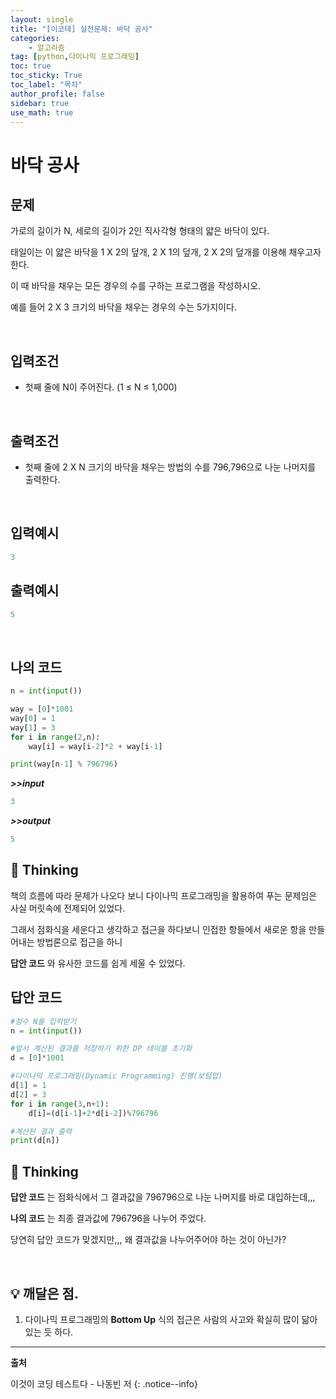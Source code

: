 ```yaml
---
layout: single
title: "[이코테] 실전문제: 바닥 공사"
categories: 
    - 알고리즘 
tag: [python,다이나믹 프로그래밍]
toc: true
toc_sticky: True
toc_label: "목차"
author_profile: false
sidebar: true
use_math: true
---
```


# 바닥 공사

## 문제

가로의 길이가 N, 세로의 길이가 2인 직사각형 형태의 얇은 바닥이 있다.

태일이는 이 얇은 바닥을 1 X 2의 덮개, 2 X 1의 덮개, 2 X 2의 덮개를 이용해 채우고자 한다.

이 때 바닥을 채우는 모든 경우의 수를 구하는 프로그램을 작성하시오.

예를 들어 2 X 3 크기의 바닥을 채우는 경우의 수는 5가지이다.

<br/>

## 입력조건

* 첫째 줄에 N이 주어진다. (1 ≤ N ≤ 1,000)

<br/>

## 출력조건

- 첫째 줄에 2 X N 크기의 바닥을 채우는 방법의 수를 796,796으로 나눈 나머지를 출력한다.

<br/>

## 입력예시

```python
3
```

## 출력예시

```python
5
```

<br/>

## 나의 코드

```python
n = int(input())

way = [0]*1001
way[0] = 1
way[1] = 3
for i in range(2,n):
    way[i] = way[i-2]*2 + way[i-1]

print(way[n-1] % 796796)
```

***>>input***

```python
3
```

***>>output***

```python
5
```

## 🌝 Thinking

책의 흐름에 따라 문제가 나오다 보니 다이나믹 프로그래밍을 활용하여 푸는 문제임은 사실 머릿속에 전제되어 있었다.

그래서 점화식을 세운다고 생각하고 접근을 하다보니 인접한 항들에서 새로운 항을 만들어내는 방법론으로 접근을 하니

**답안 코드** 와 유사한 코드를 쉽게 세울 수 있었다.

## 답안 코드

```python
#정수 N을 입력받기
n = int(input())

#앞서 계산된 결과를 저장하기 위한 DP 테이블 초기화
d = [0]*1001

#다이나믹 프로그래밍(Dynamic Programming) 진행(보텀업)
d[1] = 1
d[2] = 3
for i in range(3,n+1):
    d[i]=(d[i-1]+2*d[i-2])%796796

#계산된 결과 출력
print(d[n])
```

## 🌝  Thinking

**답안 코드** 는 점화식에서 그 결과값을 796796으로 나눈 나머지를 바로 대입하는데,,,

**나의 코드** 는 최종 결과값에 796796을 나누어 주었다.

당연히 답안 코드가 맞겠지만,,, 왜 결과값을 나누어주어야 하는 것이 아닌가?

<br/>

## 💡 깨달은 점.

1. 다이나믹 프로그래밍의 **Bottom Up** 식의 접근은 사람의 사고와 확실히 많이 닮아 있는 듯 하다.


---
**출처**

이것이 코딩 테스트다 - 나동빈 저
{: .notice--info} 
